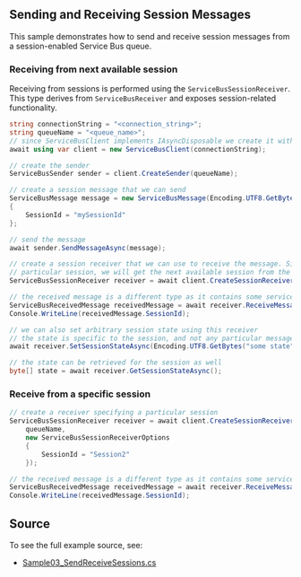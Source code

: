 ## Sending and Receiving Session Messages

This sample demonstrates how to send and receive session messages from a session-enabled Service Bus queue.

### Receiving from next available session

Receiving from sessions is performed using the `ServiceBusSessionReceiver`. This
type derives from `ServiceBusReceiver` and exposes session-related functionality.

```C# Snippet:ServiceBusSendAndReceiveSessionMessage
string connectionString = "<connection_string>";
string queueName = "<queue_name>";
// since ServiceBusClient implements IAsyncDisposable we create it with "await using"
await using var client = new ServiceBusClient(connectionString);

// create the sender
ServiceBusSender sender = client.CreateSender(queueName);

// create a session message that we can send
ServiceBusMessage message = new ServiceBusMessage(Encoding.UTF8.GetBytes("Hello world!"))
{
    SessionId = "mySessionId"
};

// send the message
await sender.SendMessageAsync(message);

// create a session receiver that we can use to receive the message. Since we don't specify a
// particular session, we will get the next available session from the service.
ServiceBusSessionReceiver receiver = await client.CreateSessionReceiverAsync(queueName);

// the received message is a different type as it contains some service set properties
ServiceBusReceivedMessage receivedMessage = await receiver.ReceiveMessageAsync();
Console.WriteLine(receivedMessage.SessionId);

// we can also set arbitrary session state using this receiver
// the state is specific to the session, and not any particular message
await receiver.SetSessionStateAsync(Encoding.UTF8.GetBytes("some state"));

// the state can be retrieved for the session as well
byte[] state = await receiver.GetSessionStateAsync();
```

### Receive from a specific session

```C# Snippet:ServiceBusReceiveFromSpecificSession
// create a receiver specifying a particular session
ServiceBusSessionReceiver receiver = await client.CreateSessionReceiverAsync(
    queueName,
    new ServiceBusSessionReceiverOptions
    {
        SessionId = "Session2"
    });

// the received message is a different type as it contains some service set properties
ServiceBusReceivedMessage receivedMessage = await receiver.ReceiveMessageAsync();
Console.WriteLine(receivedMessage.SessionId);
```

## Source

To see the full example source, see:

* [Sample03_SendReceiveSessions.cs](../tests/Samples/Sample03_SendReceiveSessions.cs)
